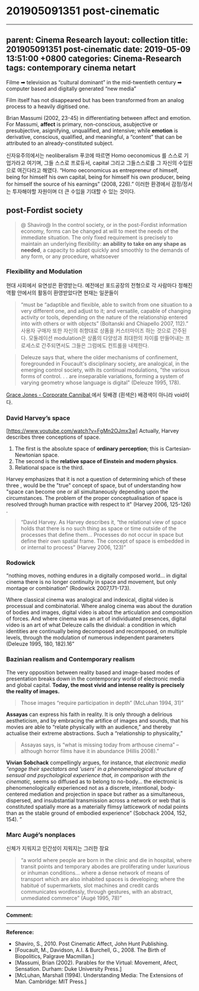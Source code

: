 # 201905091351 post-cinematic
---
parent: Cinema Research
layout: collection
title:  201905091351 post-cinematic
date: 2019-05-09 13:51:00 +0800
categories: Cinema-Research
tags: contemporary cinema netart
---

Filme ➡︎ television as “cultural dominant” in the mid-twentieth century ➡︎ computer based and digitally generated “new media”

Film itself has not disappeared but has been transformed from an analog process to a heavily digitised one. 

Brian Massumi (2002, 23-45) in differentiating between affect and emotion. For Massumi, **affect** is primary, non-conscious, asubjective or presubjective, asignifying, unqualified, and intensive; while **emotion** is derivative, conscious, qualified, and meaningful, a “content” that can be attributed to an already-constituted subject.

신자유주의에서는 neoliberalism 푸코에 따르면 Homo oeconomicus 를 스스로 기업가라고 여기며, 그들 스스로 프로듀서, capital 그리고 그들스스로를 그 자신의 수입원으로 여긴다라고 해였다. “Homo oeconomicus as entrepreneur of himself, being for himself his own capital, being for himself his own producer, being for himself the source of his earnings” (2008, 226).” 이러한 환경에서 감정/정서는 투자해야할 자원이며 더 큰 수입을 기대할 수 있는 것이다. 

## post-Fordist society 

> @ Shaviro@ In the control society, or in the post-Fordist information economy, forms can be changed at will to meet the needs of the immediate situation. The only fixed requirement is precisely to maintain an underlying flexibility: **an ability to take on any shape as needed**, a capacity to adapt quickly and smoothly to the demands of any form, or any procedure, whatsoever

### Flexibility and Modulation
현대 사회에서 유연성은 환영받는다. 예전에선 포드공장의 전형으로 각 사람마다 정해진 역활 안에서의 활동이 환영받았다면 현재는 일꾼들이

> “must be “adaptible and flexible, able to switch from one situation to a very different one, and adjust to it; and versatile, capable of changing activity or tools, depending on the nature of the relationship entered into with others or with objects” (Boltanski and Chiapello 2007, 112).”
사용자 구매자 또한 자신의 취향대로 상품을 커스터마이즈 하는 것으로 간주된다. 모둘레이션 modulation은 상품의 다양성과 최대한의 차이를 만들어내는 프로세스로 간주되면서도 그들은 그럼에도 컨트롤을 내제한다. 

> Deleuze says that, where the older mechanisms of confinement, foregrounded in Foucault's disciplinary society, are analogical, in the emerging control society, with its continual modulations, "the various forms of control. . . are inseparable variations, forming a system of varying geometry whose language is digital" (Deleuze 1995, 178).

[Grace Jones - Corporate Cannibal
](https://www.youtube.com/watch?v=FgMn2OJmx3w) 에서 뒷배경 (흰색은) 배경색이 아니라 void이다. 

###  David Harvey’s space
[https://www.youtube.com/watch?v=FgMn2OJmx3w]
Actually, Harvey describes three conceptions of space. 

1. The first is the absolute space of **ordinary perception**; this is Cartesian­ Newtonian space. 
2. The second is the **relative space of Einstein and modern physics**. 
3. Relational space is the third. 

Harvey emphasizes that it is not a question of determining which of these three , would be the "true" concept of space, but of understanding how "space can become one or all simultaneously depending upon the circumstances. The problem of the proper conceptualisation of space is resolved through human practice with respect to it" (Harvey 2006, 125-126) . 

> “David Harvey. As Harvey describes it, “the relational view of space holds that there is no such thing as space or time outside of the processes that define them… Processes do not occur in space but define their own spatial frame. The concept of space is embedded in or internal to process” (Harvey 2006, 123)”

### Rodowick

“nothing moves, nothing endures in a digitally composed world… in digital cinema there is no longer continuity in space and movement, but only montage or combination” (Rodowick 2007,171-173). 

Where classical cinema was analogical and indexical, digital video is processual and combinatorial. Where analog cinema was about the duration of bodies and images, digital video is about the articulation and composition of forces. And where cinema was an art of individuated presences, digital video is an art of what Deleuze calls the dividual: a condition in which identities are continually being decomposed and recomposed, on multiple levels, through the modulation of numerous independent parameters (Deleuze 1995, 180, 182).16”

### Bazinian realism and Contemporary realism

The very opposition between reality based and image-based modes of presentation breaks down in the contemporary world of electronic media and global capital. **Today, the most vivid and intense reality is precisely the reality of images.**  

> Those images “require participation in depth” (McLuhan 1994, 31)”

**Assayas** can express his faith in reality. It is only through a delirious aestheticism, and by embracing the artifice of images and sounds, that his movies are able to “relate physically with an audience,” and thereby actualise their extreme abstractions. Such a “relationship to physicality,” 
> Assayas says, is “what is missing today from arthouse cinema” – although horror films have it in abundance (Hillis 2008).”

**Vivian Sobchack** compellingly argues, for instance, that _electronic media “engage their spectators and ‘users’ in a phenomenological structure of sensual and psychological experience that, in comparison with the cinematic,_ seems so diffused as to belong to no-body... the electronic is phenomenologically experienced not as a discrete, intentional, body-centered mediation and projection in space but rather as a simultaneous, dispersed, and insubstantial transmission across a network or web that is constituted spatially more as a materially flimsy latticework of nodal points than as the stable ground of embodied experience” (Sobchack 2004, 152, 154). ”

### Marc Augé’s nonplaces
신체가 지워지고 인간성이 지워지는 그러한 장요 

> “a world where people are born in the clinic and die in hospital, where transit points and temporary abodes are proliferating under luxurious or inhuman conditions... where a dense network of means of transport which are also inhabited spaces is developing; where the habitué of supermarkets, slot machines and credit cards communicates wordlessly, through gestures, with an abstract, unmediated commerce” (Augé 1995, 78)”

---
**Comment:**




---
**Reference:**
- Shaviro, S., 2010. Post Cinematic Affect, John Hunt Publishing.
- [Foucault, M., Davidson, A.I. & Burchell, G., 2008. The Birth of Biopolitics, Palgrave Macmillan.]
- [Massumi, Brian (2002). Parables for the Virtual: Movement, Afect, Sensation. Durham: Duke University Press.]
- [McLuhan, Marshall (1994). Understanding Media: The Extensions of Man. Cambridge: MIT Press.]
